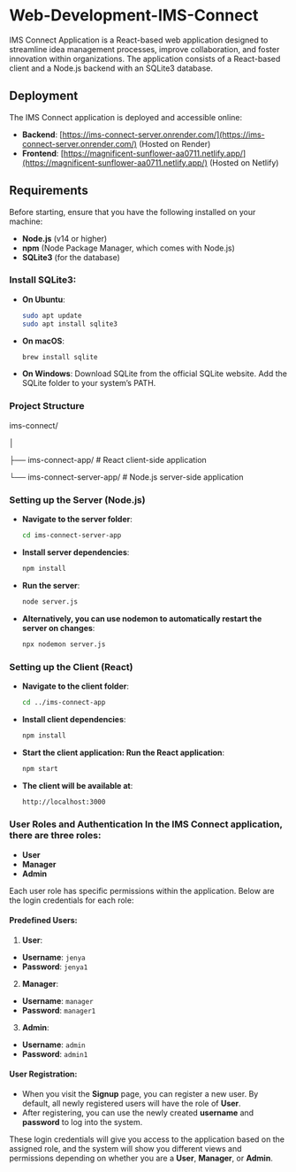 # Web-Development-IMS-Connect
IMS Connect Application is a React-based web application designed to streamline idea management processes, improve collaboration, and foster innovation within organizations. The application consists of a React-based client and a Node.js backend with an SQLite3 database.

## Deployment

The IMS Connect application is deployed and accessible online:

- **Backend**: [https://ims-connect-server.onrender.com/](https://ims-connect-server.onrender.com/) (Hosted on Render)
- **Frontend**: [https://magnificent-sunflower-aa0711.netlify.app/](https://magnificent-sunflower-aa0711.netlify.app/) (Hosted on Netlify)

## Requirements

Before starting, ensure that you have the following installed on your machine:

- **Node.js** (v14 or higher)
- **npm** (Node Package Manager, which comes with Node.js)
- **SQLite3** (for the database)

### Install SQLite3:

- **On Ubuntu**:
  ```bash
  sudo apt update
  sudo apt install sqlite3
- **On macOS**:
  ```bash
  brew install sqlite
- **On Windows**:
Download SQLite from the official SQLite website.
Add the SQLite folder to your system’s PATH.


### Project Structure

ims-connect/

│

├── ims-connect-app/                  # React client-side application

└── ims-connect-server-app/           # Node.js server-side application

### Setting up the Server (Node.js)

- **Navigate to the server folder**:
  ```bash
  cd ims-connect-server-app

- **Install server dependencies**:
   ```bash
   npm install

- **Run the server**:
  ```bash
  node server.js

- **Alternatively, you can use nodemon to automatically restart the server on changes**:
  ```bash
  npx nodemon server.js

### Setting up the Client (React)
- **Navigate to the client folder**:
  ```bash
  cd ../ims-connect-app

- **Install client dependencies**:
  ```bash
  npm install

- **Start the client application: Run the React application**:
  ```bash
  npm start

- **The client will be available at**:
   ```bash
   http://localhost:3000

### User Roles and Authentication In the IMS Connect application, there are three roles: 
* **User**
* **Manager**
* **Admin**

Each user role has specific permissions within the application.
Below are the login credentials for each role:
  #### Predefined Users:
1. **User**:
  * **Username**: `jenya`
  * **Password**: `jenya1`
2. **Manager**:
  * **Username**: `manager`
  * **Password**: `manager1`
3. **Admin**:
  * **Username**: `admin`
  * **Password**: `admin1`
#### User Registration:
* When you visit the **Signup** page, you can register a new user. By default, all newly registered users will have the role of **User**.
* After registering, you can use the newly created **username** and **password** to log into the system.

These login credentials will give you access to the application based on the assigned role, and the system will show you different views and permissions depending on whether you are a **User**, **Manager**, or **Admin**.

